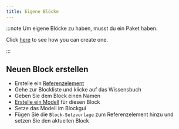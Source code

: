 ```yaml
---
title: Eigene Blöcke
---
```


:::note Um eigene Blöcke zu haben, musst du ein Paket haben.

Click [here](pack#create-a-pack) to see how you can create one.

:::

## Neuen Block erstellen

* Erstelle ein [Referenzelement](custom-items)
* Gehe zur Blockliste und klicke auf das Wissensbuch
* Geben Sie dem Block einen Namen
* [Erstelle ein Modell](custom-models) für diesen Block
* Setze das Modell im Blockgui
* Fügen Sie die `Block-Setzvorlage` zum Referenzelement hinzu und setzen Sie den aktuellen Block

